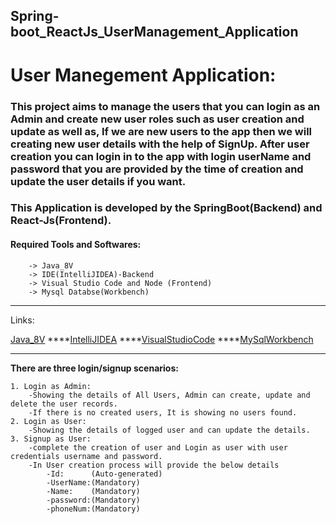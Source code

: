 ## Spring-boot_ReactJs_UserManagement_Application
# User Manegement Application: 
### This project aims to manage the users that you can login as an Admin and create new user roles such as user creation and update as well as, If we are new users to the app then we will creating new user details with the help of SignUp. After user creation you can login in to the app with login userName and password that you are provided by the time of creation and update the user details if you want.
### This Application is developed by the SpringBoot(Backend) and React-Js(Frontend).


#### Required Tools and Softwares:
        -> Java_8V
        -> IDE(IntelliJIDEA)-Backend
        -> Visual Studio Code and Node (Frontend)
        -> Mysql Databse(Workbench)


__________________________________________________________________________
Links:

[Java_8V](https://www.oracle.com/java/technologies/downloads"download")
****[IntelliJIDEA](https://www.jetbrains.com/idea/download"download")
****[VisualStudioCode](https://https://code.visualstudio.com/download"download")
****[MySqlWorkbench](https://https://dev.mysql.com/downloads/workbench"download")
 
       

___________________________________________________________________
        



**There are three login/signup scenarios:**

    1. Login as Admin:
        -Showing the details of All Users, Admin can create, update and delete the user records.
        -If there is no created users, It is showing no users found.
    2. Login as User:
        -Showing the details of logged user and can update the details.
    3. Signup as User:
        -complete the creation of user and Login as user with user credentials username and password.
        -In User creation process will provide the below details
            -Id:      (Auto-generated)
            -UserName:(Mandatory)
            -Name:    (Mandatory)
            -password:(Mandatory)
            -phoneNum:(Mandatory)


